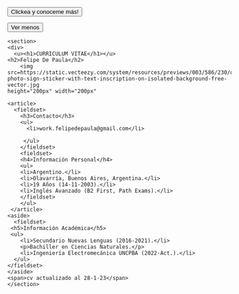 <!DOCTYPE html>
<html lang="es">
<head>
    <meta charset="UTF-8">
    <meta http-equiv="X-UA-Compatible" content="IE=edge">
    <meta name="viewport" content="width=device-width, initial-scale=1.0">
    <title>Curriculum Vitae</title>
    <link rel="icon" type="image/x-icon" href="https://cdn-icons-png.flaticon.com/512/2666/2666482.png">
    <link rel="stylesheet" type="text/css" href="curriculum/estilocv.css"/>
    <link rel="preconnect" href="https://fonts.googleapis.com">
    <link rel="preconnect" href="https://fonts.gstatic.com" crossorigin>
    <link href="https://fonts.googleapis.com/css2?family=Roboto+Mono:ital,wght@1,100&family=Roboto:wght@100&display=swap" rel="stylesheet">
    <link rel="preconnect" href="https://fonts.googleapis.com">
    <link rel="preconnect" href="https://fonts.gstatic.com" crossorigin>
    <link href="https://fonts.googleapis.com/css2?family=Roboto+Mono:ital,wght@1,100&family=Roboto:wght@100&display=swap" rel="stylesheet">
    <link rel="preconnect" href="https://fonts.googleapis.com">
    <link rel="preconnect" href="https://fonts.gstatic.com" crossorigin>
    <link href="https://fonts.googleapis.com/css2?family=Roboto+Mono:ital,wght@1,100&family=Roboto:wght@100&display=swap" rel="stylesheet">
</head>
<body>
  <p id="demo"></p>
  <button type="button" id="boton">Clickea y conoceme más!</button>

  <button type="button" id="boton_ver_menos">Ver menos</button>

  <script src="curriculum/function.js"></script>

    <section> 
    <div>
      <u><h1>CURRICULUM VITAE</h1></u>
    <h2>Felipe De Paula</h2>
        <img  src=https://static.vecteezy.com/system/resources/previews/003/586/230/original/no-photo-sign-sticker-with-text-inscription-on-isolated-background-free-vector.jpg
    height="200px" width="200px"       
    
    <article>
      <fieldset>
        <h3>Contacto</h3>
        <ul>
          <li>work.felipedepaula@gmail.com</li>
          
         </ul>
        </fieldset>
        <fieldset>
        <h4>Información Personal</h4> 
        <ul>
        <li>Argentino.</li>
        <li>Olavarría, Buenos Aires, Argentina.</li>
        <li>19 Años (14-11-2003).</li>
        <li>Inglés Avanzado (B2 First, Path Exams).</li>
        </fieldset>
        </ul>
     </article>
    <aside>
      <fieldset>
     <h5>Información Académica</h5>
     <ul>
        <li>Secundario Nuevas Lenguas (2016-2021).</li>
        <p>Bachiller en Ciencias Naturales.</p>
        <li>Ingeniería Electromecánica UNCPBA (2022-Act.).</li>
      </ul>
    </fieldset>
    </aside>
    <span>cv actualizado al 28-1-23</span>
    </section>
</body>
</html>
